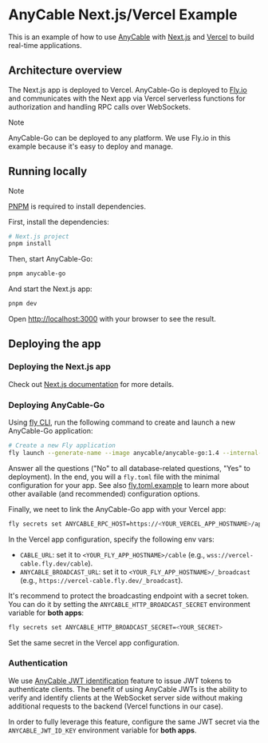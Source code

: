 # AnyCable Next.js/Vercel Example

This is an example of how to use [AnyCable](https://anycable.io) with [Next.js](https://nextjs.org) and [Vercel](https://vercel.com) to build real-time applications.

## Architecture overview

The Next.js app is deployed to Vercel. AnyCable-Go is deployed to [Fly.io](https://fly.io) and communicates with the Next app via Vercel serverless functions for authorization and handling RPC calls over WebSockets.

> [!NOTE]
> AnyCable-Go can be deployed to any platform. We use Fly.io in this example because it's easy to deploy and manage.

## Running locally

> [!NOTE]
> [PNPM](https://pnpm.io/installation) is required to install dependencies.

First, install the dependencies:

```bash
# Next.js project
pnpm install
```

Then, start AnyCable-Go:

```bash
pnpm anycable-go
```

And start the Next.js app:

```bash
pnpm dev
```

Open [http://localhost:3000](http://localhost:3000) with your browser to see the result.

## Deploying the app

### Deploying the Next.js app

Check out [Next.js documentation](https://nextjs.org/docs/pages/building-your-application/deploying#managed-nextjs-with-vercel) for more details.

### Deploying AnyCable-Go

Using [fly CLI](https://fly.io/docs/hands-on/install-flyctl/), run the following command to create and launch a new AnyCable-Go application:

```sh
# Create a new Fly application
fly launch --generate-name --image anycable/anycable-go:1.4 --internal-port 8080 --env PORT=8080 --env ANYCABLE_PRESETS=fly,broker --ha=false
```

Answer all the questions ("No" to all database-related questions, "Yes" to deployment). In the end, you will a `fly.toml` file with the minimal configuration for your app. See also [fly.toml.example](./fly.toml.example) to learn more about other available (and recommended) configuration options.

Finally, we neet to link the AnyCable-Go app with your Vercel app:

```sh
fly secrets set ANYCABLE_RPC_HOST=https://<YOUR_VERCEL_APP_HOSTNAME>/api/anycable
```

In the Vercel app configuration, specify the following env vars:

- `CABLE_URL`: set it to `<YOUR_FLY_APP_HOSTNAME>/cable` (e.g., `wss://vercel-cable.fly.dev/cable`).
- `ANYCABLE_BROADCAST_URL`: set it to `<YOUR_FLY_APP_HOSTNAME>/_broadcast` (e.g., `https://vercel-cable.fly.dev/_broadcast`).

It's recommend to protect the broadcasting endpoint with a secret token. You can do it by setting the `ANYCABLE_HTTP_BROADCAST_SECRET` environment variable for **both apps**:

```sh
fly secrets set ANYCABLE_HTTP_BROADCAST_SECRET=<YOUR_SECRET>
```

Set the same secret in the Vercel app configuration.

### Authentication

We use [AnyCable JWT identification](https://docs.anycable.io/anycable-go/jwt_identification) feature to issue JWT tokens to authenticate clients. The benefit of using AnyCable JWTs is the ability to verify and identify clients at the WebSocket server side without making additional requests to the backend (Vercel functions in our case).

In order to fully leverage this feature, configure the same JWT secret via the `ANYCABLE_JWT_ID_KEY` environment variable for **both apps**.
